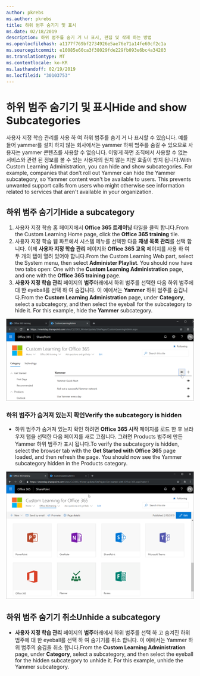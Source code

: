 ```yaml
---
author: pkrebs
ms.author: pkrebs
title: 하위 범주 숨기기 및 표시
ms.date: 02/18/2019
description: 하위 범주를 숨기 거 나 표시, 편집 및 삭제 하는 방법
ms.openlocfilehash: a1177f769bf2734926e5ae76e71a14fe60cf2c1a
ms.sourcegitcommit: e10085e60ca3f38029fde229fb093e6bc4a34203
ms.translationtype: MT
ms.contentlocale: ko-KR
ms.lasthandoff: 02/19/2019
ms.locfileid: "30103753"
---
```

# <a name="hide-and-show-subcategories"></a><span data-ttu-id="615a4-103">하위 범주 숨기기 및 표시</span><span class="sxs-lookup"><span data-stu-id="615a4-103">Hide and show Subcategories</span></span>

<span data-ttu-id="615a4-p101">사용자 지정 학습 관리를 사용 하 여 하위 범주를 숨기 거 나 표시할 수 있습니다. 예를 들어 yammer를 설치 하지 않는 회사에서는 yammer 하위 범주를 숨길 수 있으므로 사용자는 yammer 콘텐츠를 사용할 수 없습니다. 이렇게 하면 조직에서 사용할 수 없는 서비스와 관련 된 정보를 볼 수 있는 사용자의 원치 않는 지원 호출이 방지 됩니다.</span><span class="sxs-lookup"><span data-stu-id="615a4-p101">With Custom Learning Administration, you can hide and show subcategories. For example, companies that don’t roll out Yammer can hide the Yammer subcategory, so Yammer content won't be available to users. This prevents unwanted support calls from users who might otherwise see information related to services that aren't available in your organization.</span></span>

## <a name="hide-a-subcategory"></a><span data-ttu-id="615a4-107">하위 범주 숨기기</span><span class="sxs-lookup"><span data-stu-id="615a4-107">Hide a subcategory</span></span> 

1. <span data-ttu-id="615a4-108">사용자 지정 학습 홈 페이지에서 **Office 365 트레이닝** 타일을 클릭 합니다.</span><span class="sxs-lookup"><span data-stu-id="615a4-108">From the Custom Learning Home page, click the **Office 365 training** tile.</span></span>
2. <span data-ttu-id="615a4-p102">사용자 지정 학습 웹 파트에서 시스템 메뉴를 선택한 다음 **재생 목록 관리**를 선택 합니다. 이제 **사용자 지정 학습 관리** 페이지와 **Office 365 교육** 페이지를 사용 하 여 두 개의 탭이 열려 있어야 합니다.</span><span class="sxs-lookup"><span data-stu-id="615a4-p102">From the Custom Learning Web part, select the System menu, then select **Administer Playlist**. You should now have two tabs open: One with the **Custom Learning Administration** page, and one with the **Office 365 training** page.</span></span> 
3. <span data-ttu-id="615a4-p103">**사용자 지정 학습 관리** 페이지의 **범주**아래에서 하위 범주를 선택한 다음 하위 범주에 대 한 eyeball를 선택 하 여 숨깁니다. 이 예에서는 **Yammer** 하위 범주를 숨깁니다.</span><span class="sxs-lookup"><span data-stu-id="615a4-p103">From the **Custom Learning Administration** page, under **Category**, select a subcategory, and then select the eyeball for the subcategory to hide it. For this example, hide the **Yammer** subcategory.</span></span>  

![cg-hidesubcat-.png](media/cg-hidesubcat.png)

### <a name="verify-the-subcategory-is-hidden"></a><span data-ttu-id="615a4-114">하위 범주가 숨겨져 있는지 확인</span><span class="sxs-lookup"><span data-stu-id="615a4-114">Verify the subcategory is hidden</span></span>
- <span data-ttu-id="615a4-p104">하위 범주가 숨겨져 있는지 확인 하려면 **Office 365 시작** 페이지를 로드 한 후 브라우저 탭을 선택한 다음 페이지를 새로 고칩니다. 그러면 Products 범주에 만든 Yammer 하위 범주가 표시 됩니다.</span><span class="sxs-lookup"><span data-stu-id="615a4-p104">To verify the subcategory is hidden, select the browser tab with the **Get Started with Office 365** page loaded, and then refresh the page. You should now see the Yammer subcategory hidden in the Products category.</span></span> 

![cg-hidesubcatrefresh-.png](media/cg-hidesubcatrefresh.png)

## <a name="unhide-a-subcategory"></a><span data-ttu-id="615a4-118">하위 범주 숨기기 취소</span><span class="sxs-lookup"><span data-stu-id="615a4-118">Unhide a subcategory</span></span> 

- <span data-ttu-id="615a4-p105">**사용자 지정 학습 관리** 페이지의 **범주**아래에서 하위 범주를 선택 하 고 숨겨진 하위 범주에 대 한 eyeball를 선택 하 여 숨기기를 취소 합니다. 이 예에서는 Yammer 하위 범주의 숨김을 취소 합니다.</span><span class="sxs-lookup"><span data-stu-id="615a4-p105">From the **Custom Learning Administration** page, under **Category**, select a subcategory, and then select the eyeball for the hidden subcategory to unhide it. For this example, unhide the Yammer subcategory.</span></span>